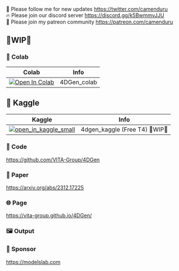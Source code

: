 🐣 Please follow me for new updates https://twitter.com/camenduru <br />
🔥 Please join our discord server https://discord.gg/k5BwmmvJJU <br />
🥳 Please join my patreon community https://patreon.com/camenduru <br />


## 🚦WIP🚦

### 🦒 Colab

| Colab | Info
| --- | --- |
[![Open In Colab](https://colab.research.google.com/assets/colab-badge.svg)](https://colab.research.google.com/github/camenduru/4DGen-colab/blob/main/4DGen_colab.ipynb) | 4DGen_colab

## 🦆 Kaggle

| Kaggle | Info
| --- | --- |
[![open_in_kaggle_small](https://user-images.githubusercontent.com/54370274/228924833-17316feb-d0fe-4249-90ba-682930ba11e5.svg)](https://kaggle.com/camenduru/4dgen) | 4dgen_kaggle (Free T4) 🚦WIP🚦


### 🧬 Code
https://github.com/VITA-Group/4DGen

### 📄 Paper
https://arxiv.org/abs/2312.17225

### 🌐 Page
https://vita-group.github.io/4DGen/

### 🖼 Output


### 🏢 Sponsor
https://modelslab.com
